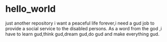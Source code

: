 # hello_world
just another repository
i want a peaceful life forever,i need a gud job to provide a social service to the disabled persons.
As a word from the god ,i have to learn gud,think gud,dream gud,do gud and make everything gud.

